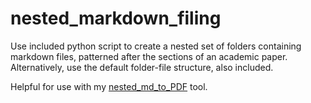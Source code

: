 # nested_markdown_filing
Use included python script to create a nested set of folders containing markdown files, patterned after the sections of an academic paper. Alternatively, use the default folder-file structure, also included.

Helpful for use with my [nested_md_to_PDF](https://github.com/joshuascriven/nested_md_to_PDF/tree/master) tool.
